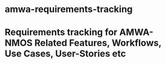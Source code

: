 # amwa-requirements-tracking

# Requirements tracking for AMWA-NMOS Related Features, Workflows, Use Cases, User-Stories etc
